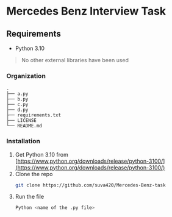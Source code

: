 # Mercedes Benz Interview Task
## Requirements

  * Python 3.10
  > No other external libraries have been used
  

### Organization
    .
    ├── a.py                 
    ├── b.py                    
    ├── c.py                     
    ├── d.py                    
    ├── requirements.txt                   
    ├── LICENSE
    └── README.md
    
### Installation
1. Get Python 3.10 from [https://www.python.org/downloads/release/python-3100/](https://www.python.org/downloads/release/python-3100/)
2. Clone the repo
   ```sh
   git clone https://github.com/suva420/Mercedes-Benz-task
   ```
3. Run the file
   ```sh
   Python <name of the .py file>
   ```
